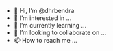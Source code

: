 - 👋 Hi, I’m @dhrbendra
- 👀 I’m interested in ...
- 🌱 I’m currently learning ...
- 💞️ I’m looking to collaborate on ...
- 📫 How to reach me ...

<!---
dhrbendra/dhrbendra is a ✨ special ✨ repository because its `README.md` (this file) appears on your GitHub profile.
You can click the Preview link to take a look at your changes.
--->

